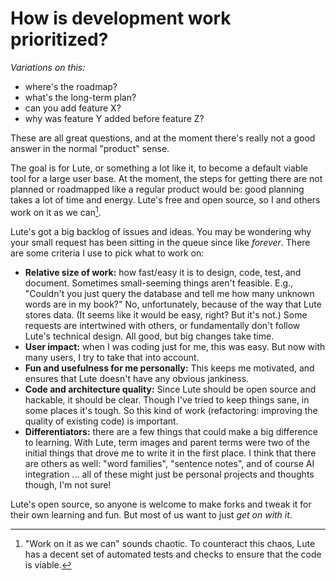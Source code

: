 # How is development work prioritized?

_Variations on this:_
 
* where's the roadmap?
* what's the long-term plan?
* can you add feature X?
* why was feature Y added before feature Z?

These are all great questions, and at the moment there's really not a good answer in the normal "product" sense.

The goal is for Lute, or something a lot like it, to become a default viable tool for a large user base.  At the moment, the steps for getting there are not planned or roadmapped like a regular product would be: good planning takes a lot of time and energy.  Lute's free and open source, so I and others work on it as we can[^testing].

Lute's got a big backlog of issues and ideas.  You may be wondering why your small request has been sitting in the queue since like _forever_.  There are some criteria I use to pick what to work on:

* **Relative size of work:** how fast/easy it is to design, code, test, and document.  Sometimes small-seeming things aren't feasible.  E.g., "Couldn't you just query the database and tell me how many unknown words are in my book?"  No, unfortunately, because of the way that Lute stores data.  (It seems like it would be easy, right?  But it's not.)  Some requests are intertwined with others, or fundamentally don't follow Lute's technical design.  All good, but big changes take time.
* **User impact:** when I was coding just for me, this was easy.  But now with many users, I try to take that into account.
* **Fun and usefulness for me personally:** This keeps me motivated, and ensures that Lute doesn't have any obvious jankiness.
* **Code and architecture quality:** Since Lute should be open source and hackable, it should be clear.  Though I've tried to keep things sane, in some places it's tough.  So this kind of work (refactoring: improving the quality of existing code) is important.
* **Differentiators:** there are a few things that could make a big difference to learning.  With Lute, term images and parent terms were two of the initial things that drove me to write it in the first place.  I think that there are others as well: "word families", "sentence notes", and of course AI integration ... all of these might just be personal projects and thoughts though, I'm not sure!

Lute's open source, so anyone is welcome to make forks and tweak it for their own learning and fun.  But most of us want to just _get on with it_.

[^testing]: "Work on it as we can" sounds chaotic.  To counteract this chaos, Lute has a decent set of automated tests and checks to ensure that the code is viable.
